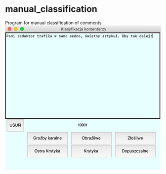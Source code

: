 # manual_classification

Program for manual classification of comments. 
![Application](Deteskop.png)

